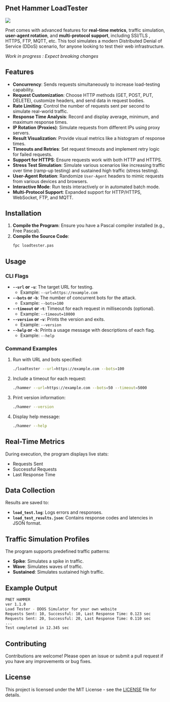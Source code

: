 ## Pnet Hammer LoadTester  
![](https://github.com/Socxenophone/PnetBarricade/blob/main/splash.png) 

Pnet comes with advanced features for **real-time metrics**, traffic simulation, **user-agent rotation**, and **multi-protocol support**, including SSl/TLS , HTTPS, FTP, MQTT, etc. This tool simulates a modern Distributed Denial of Service (DDoS) scenario, for anyone looking to test their web infrastructure.  

*Work in progress : Expect breaking changes*

## Features

- **Concurrency**: Sends requests simultaneously to increase load-testing capability.
- **Request Customization**: Choose HTTP methods (GET, POST, PUT, DELETE), customize headers, and send data in request bodies.
- **Rate Limiting**: Control the number of requests sent per second to simulate real-world traffic.
- **Response Time Analysis**: Record and display average, minimum, and maximum response times.
- **IP Rotation (Proxies)**: Simulate requests from different IPs using proxy servers.
- **Result Visualization**: Provide visual metrics like a histogram of response times.
- **Timeouts and Retries**: Set request timeouts and implement retry logic for failed requests.
- **Support for HTTPS**: Ensure requests work with both HTTP and HTTPS.
- **Stress Test Simulation**: Simulate various scenarios like increasing traffic over time (ramp-up testing) and sustained high traffic (stress testing).
- **User-Agent Rotation**: Randomize `User-Agent` headers to mimic requests from various devices and browsers.
- **Interactive Mode**: Run tests interactively or in automated batch mode.
- **Multi-Protocol Support**: Expanded support for HTTP/HTTPS, WebSocket, FTP, and MQTT.

## Installation

1. **Compile the Program**: Ensure you have a Pascal compiler installed (e.g., Free Pascal).
2. **Compile the Source Code**:
   ```bash
   fpc loadtester.pas
   ```

## Usage

### CLI Flags

- **`--url` or `-u`**: The target URL for testing.
  - Example: `--url=https://example.com`
- **`--bots` or `-b`**: The number of concurrent bots for the attack.
  - Example: `--bots=100`
- **`--timeout` or `-t`**: Timeout for each request in milliseconds (optional).
  - Example: `--timeout=10000`
- **`--version` or `-v`**: Prints the version and exits.
  - Example: `--version`
- **`--help` or `-h`**: Prints a usage message with descriptions of each flag.
  - Example: `--help`

### Command Examples

1. Run with URL and bots specified:
   ```bash
   ./loadtester --url=https://example.com --bots=100
   ```

2. Include a timeout for each request:
   ```bash
   ./hammer --url=https://example.com --bots=50 --timeout=5000
   ```

3. Print version information:
   ```bash
   ./hammer --version
   ```

4. Display help message:
   ```bash
   ./hammer --help
   ```

## Real-Time Metrics

During execution, the program displays live stats:
- Requests Sent
- Successful Requests
- Last Response Time

## Data Collection

Results are saved to:
- **`load_test.log`**: Logs errors and responses.
- **`load_test_results.json`**: Contains response codes and latencies in JSON format.

## Traffic Simulation Profiles

The program supports predefined traffic patterns:
- **Spike**: Simulates a spike in traffic.
- **Wave**: Simulates waves of traffic.
- **Sustained**: Simulates sustained high traffic.

## Example Output

```bash
PNET HAMMER 
ver 1.1.0
Load Tester - DDOS Simulator for your own website
Requests Sent: 10, Successful: 10, Last Response Time: 0.123 sec
Requests Sent: 20, Successful: 20, Last Response Time: 0.110 sec
...
Test completed in 12.345 sec
```

## Contributing

Contributions are welcome! Please open an issue or submit a pull request if you have any improvements or bug fixes.

## License

This project is licensed under the MIT License - see the [LICENSE](LICENSE) file for details.
```

